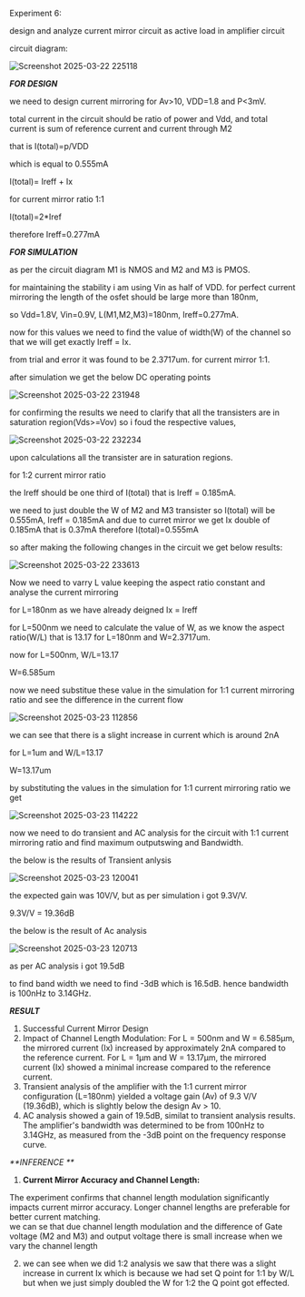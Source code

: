 Experiment 6:

design and analyze current mirror circuit as active load in amplifier circuit 

circuit diagram:

![Screenshot 2025-03-22 225118](https://github.com/user-attachments/assets/912cd5a5-e79a-44b0-8d74-bd22a79c1511)

_**FOR DESIGN**_

we need to design current mirroring for Av>10, VDD=1.8 and P<3mV.

total current in the circuit should be ratio of power and Vdd, and total current is sum of reference current and current through M2

that is I(total)=p/VDD

which is equal to 0.555mA

I(total)= Ireff + Ix

for current mirror ratio 1:1

I(total)=2*Iref

therefore Ireff=0.277mA



_**FOR SIMULATION**_

as per the circuit diagram M1 is NMOS and M2 and M3 is PMOS.

for maintaining the stability i am using Vin as half of VDD. for perfect current mirroring the length of the osfet should be large more than 180nm,

so Vdd=1.8V, Vin=0.9V, L(M1,M2,M3)=180nm, Ireff=0.277mA.

now for this values we need to find the value of width(W) of the channel so that we will get exactly Ireff = Ix.

from trial and error it was found to be 2.3717um. for current mirror 1:1.

after simulation we get the below DC operating points 

![Screenshot 2025-03-22 231948](https://github.com/user-attachments/assets/8768a756-53d3-4879-9cd2-fd81a95025ca)

for confirming the results we need to clarify that all the transisters are in saturation region(Vds>=Vov) so i foud the respective values,

![Screenshot 2025-03-22 232234](https://github.com/user-attachments/assets/e3303b1a-4881-4d0a-bf47-5808421894d5)

upon calculations all the transister are in saturation regions. 



for 1:2 current mirror ratio 

the Ireff should be one third of I(total) that is Ireff = 0.185mA.

we need to just double the W of M2 and M3 transister so I(total) will be 0.555mA, Ireff = 0.185mA and due to curret mirror we get Ix double of 0.185mA that is 0.37mA therefore I(total)=0.555mA

so after making the following changes in the circuit we get below results:

![Screenshot 2025-03-22 233613](https://github.com/user-attachments/assets/db38932f-889e-4413-abb7-ac6551cdfd0f)


Now we need to varry L value keeping the aspect ratio constant and analyse the current mirroring 

for L=180nm as we have already deigned Ix = Ireff

for L=500nm we need to calculate the value of W, as we know the aspect ratio(W/L)  that is 13.17 for L=180nm and W=2.3717um.

now for L=500nm, W/L=13.17 

W=6.585um

now we need substitue these value in the simulation for 1:1 current mirroring ratio and see the difference in the current flow 

![Screenshot 2025-03-23 112856](https://github.com/user-attachments/assets/55065a96-4934-4db3-83e6-0825be5305b2)

we can see that there is a slight increase in current which is around 2nA


for L=1um and W/L=13.17 

W=13.17um 

by substituting the values in the simulation for 1:1 current mirroring ratio we get 

![Screenshot 2025-03-23 114222](https://github.com/user-attachments/assets/53a92167-6103-40f9-8ce5-10472853aad1)


now we need to do transient and AC analysis for the circuit with 1:1 current mirroring ratio and find maximum outputswing and Bandwidth.

the below is the results of Transient anlysis

![Screenshot 2025-03-23 120041](https://github.com/user-attachments/assets/f5197d91-08de-42fc-b16b-3a15a693fd6c)

the expected gain was 10V/V, but as per simulation i got 9.3V/V.

9.3V/V = 19.36dB

the below is the result of Ac analysis 

![Screenshot 2025-03-23 120713](https://github.com/user-attachments/assets/05830702-c33b-4d7f-a761-100df7a76661)

as per AC analysis i got 19.5dB 

to find band width we need to find -3dB which is 16.5dB. hence bandwidth is 100nHz to 3.14GHz.

_**RESULT**_

1) Successful Current Mirror Design
2) Impact of Channel Length Modulation:
     For L = 500nm and W = 6.585µm, the mirrored current (Ix) increased by approximately 2nA compared to the reference current.
     For L = 1µm and W = 13.17µm, the mirrored current (Ix) showed a minimal increase compared to the reference current.
3) Transient analysis of the amplifier with the 1:1 current mirror configuration (L=180nm) yielded a voltage gain (Av) of 9.3 V/V (19.36dB), which is slightly below the design Av > 10. 
4) AC analysis showed  a gain of 19.5dB, similat to transient analysis results. The amplifier's bandwidth was determined to be from 100nHz to 3.14GHz, as measured from the -3dB point on the frequency response curve.
   
_**INFERENCE **_

1) **Current Mirror Accuracy and Channel Length:**

The experiment confirms that channel length modulation significantly impacts current mirror accuracy. Longer channel lengths are preferable for better current matching.  
we can se that due channel length modulation and the  difference of Gate voltage (M2 and M3) and output voltage there is small increase when we vary the channel length 

2) we can see when we did 1:2 analysis we saw that there was a slight increase in current Ix which is because we had set Q point for 1:1 by W/L but when we just simply doubled the W for 1:2 the Q point got effected.
